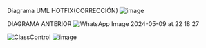 Diagrama UML
HOTFIX(CORRECCIÓN)
![image](https://github.com/cesar050/Brazo_Robotico_Grupo4-PIS-/assets/166522713/9ab08244-dc33-41c3-a54f-4188c3acfa40)

DIAGRAMA ANTERIOR
![WhatsApp Image 2024-05-09 at 22 18 27](https://github.com/cesar050/Brazo_Robotico_Grupo4-PIS-/assets/166523455/77d65e3e-1382-4748-8252-396104ff9e8d)


![ClassControl](https://github.com/cesar050/Brazo_Robotico_Grupo4-PIS-/assets/166522585/2b9310e2-a7a0-42ef-a061-9e568c984e22)
![image](https://github.com/cesar050/Brazo_Robotico_Grupo4-PIS-/assets/166522774/9e93aaae-1fe8-486a-85f6-a53c9f5a585b)


